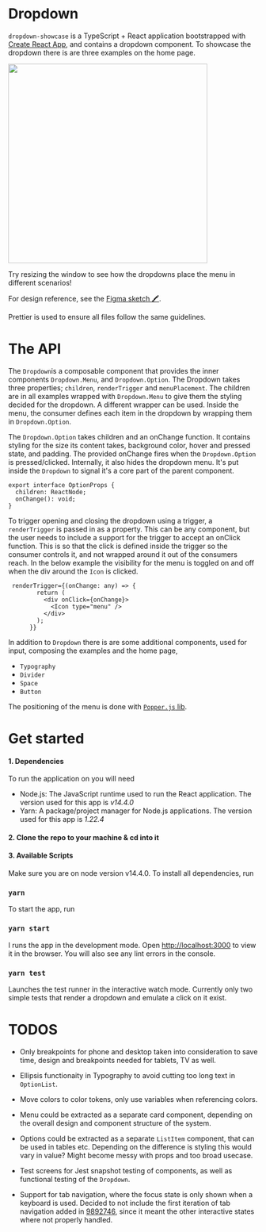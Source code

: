 # Dropdown

`dropdown-showcase` is a TypeScript + React application bootstrapped with [Create React App](https://github.com/facebook/create-react-app), and contains a dropdown component. To showcase the dropdown there is are three examples on the home page. 

<img src="https://github.com/hebbeh/dropdown-showcase/raw/main/dropdown.gif" width="402">

Try resizing the window to see how the dropdowns place the menu in different scenarios!

For design reference, see the [Figma sketch 🖍](https://www.figma.com/file/g83tMuzotKP5enbBxnmEJr/Dropdown-%F0%9F%8D%B1?node-id=0%3A1).

Prettier is used to ensure all files follow the same guidelines.

# The API
The `Dropdown`is a composable component that provides the inner components `Dropdown.Menu`, and `Dropdown.Option`. The Dropdown takes three properties; `children`, `renderTrigger` and `menuPlacement`. The children are in all examples wrapped with `Dropdown.Menu` to give them the styling decided for the dropdown. A different wrapper can be used. Inside the menu, the consumer defines each item in the dropdown by wrapping them in `Dropdown.Option`. 

The `Dropdown.Option` takes children and an onChange function. It contains styling for the size its content takes, background color, hover and pressed state, and padding. The provided onChange fires when the `Dropdown.Option` is pressed/clicked. Internally, it also hides the dropdown menu. It's put inside the `Dropdown` to signal it's a core part of the parent component.

```
export interface OptionProps {
  children: ReactNode;
  onChange(): void;
}
```

To trigger opening and closing the dropdown using a trigger, a `renderTrigger` is passed in as a property. This can be any component, but the user needs to include a support for the trigger to accept an onClick function. This is so that the click is defined inside the trigger so the consumer controls it, and not wrapped around it out of the consumers reach. In the below example the visibility for the menu is toggled on and off when the div around the `Icon` is clicked.

```
 renderTrigger={(onChange: any) => {
        return (
          <div onClick={onChange}>
            <Icon type="menu" />
          </div>
        );
      }}
```

In addition to `Dropdown` there is are some additional components, used for input, composing the examples and the home page,

- `Typography`
- `Divider`
- `Space`
- `Button`

The positioning of the menu is done with [`Popper.js` lib](https://popper.js.org/).

# Get started
#### 1. Dependencies

To run the application on you will need

- Node.js: The JavaScript runtime used to run the React application. The version used for this app is *v14.4.0*
- Yarn: A package/project manager for Node.js applications. The version used for this app is *1.22.4*

#### 2. Clone the repo to your machine & cd into it

#### 3. Available Scripts

Make sure you are on node version v14.4.0. To install all dependencies, run

### `yarn`

To start the app, run

### `yarn start`

I runs the app in the development mode. Open [http://localhost:3000](http://localhost:3000) to view it in the browser. You will also see any lint errors in the console.

### `yarn test`

Launches the test runner in the interactive watch mode. Currently only two simple tests that render a dropdown and emulate a click on it exist.

# TODOS
- Only breakpoints for phone and desktop taken into consideration to save time, design and breakpoints needed for tablets, TV as well.

- Ellipsis functionaity in Typography to avoid cutting too long text in `OptionList`.

- Move colors to color tokens, only use variables when referencing colors.

- Menu could be extracted as a separate card component, depending on the overall design and component structure of the system.

- Options could be extracted as a separate `ListItem` component, that can be used in tables etc. Depending on the difference is styling this would vary in value? Might become messy with props and too broad usecase.

- Test screens for Jest snapshot testing of components, as well as functional testing of the `Dropdown`.

- Support for tab navigation, where the focus state is only shown when a keyboard is used. Decided to not include the first iteration of tab navigation added in [9892746](https://github.com/hebbeh/dropdown-showcase/commit/98927461e8aca8a2f1b7fb6b270e14381bd1fd62), since it meant the other interactive states where not properly handled.
